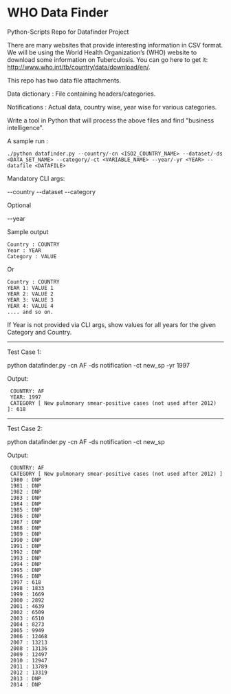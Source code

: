 # WHO Data Finder

Python-Scripts Repo for Datafinder Project

There are many websites that provide interesting information in CSV format. We will be using the World Health Organization’s (WHO) website to download some information on Tuberculosis. You can go here to get it: http://www.who.int/tb/country/data/download/en/.

This repo has two data file attachments.

Data dictionary : File containing headers/categories. 

Notifications : Actual data, country wise, year wise for various categories. 

Write a tool in Python that will process the above files and find "business intelligence".

A sample run :

``` Console
./python datafinder.py --country/-cn <ISO2_COUNTRY_NAME> --dataset/-ds <DATA_SET_NAME> --category/-ct <VARIABLE_NAME> --year/-yr <YEAR> --datafile <DATAFILE>
```

Mandatory CLI args:

--country
--dataset
--category

Optional

--year

Sample output
``` Console
Country : COUNTRY
Year : YEAR
Category : VALUE
```
Or
``` Console
Country : COUNTRY
YEAR 1: VALUE 1
YEAR 2: VALUE 2
YEAR 3: VALUE 3
YEAR 4: VALUE 4
.... and so on.
```

If Year is not provided via CLI args, show values for all years for the given Category and Country.

************************************

Test Case 1:

 python datafinder.py -cn AF -ds notification -ct new_sp -yr 1997

Output:
``` Console
 COUNTRY: AF
 YEAR: 1997
 CATEGORY [ New pulmonary smear-positive cases (not used after 2012) ]: 618
```
************************************

Test Case 2:

 python datafinder.py -cn AF -ds notification -ct new_sp

Output:
``` Console
 COUNTRY: AF
 CATEGORY [ New pulmonary smear-positive cases (not used after 2012) ]
 1980 : DNP
 1981 : DNP
 1982 : DNP
 1983 : DNP
 1984 : DNP
 1985 : DNP
 1986 : DNP
 1987 : DNP
 1988 : DNP
 1989 : DNP
 1990 : DNP
 1991 : DNP
 1992 : DNP
 1993 : DNP
 1994 : DNP
 1995 : DNP
 1996 : DNP
 1997 : 618
 1998 : 1833
 1999 : 1669
 2000 : 2892
 2001 : 4639
 2002 : 6509
 2003 : 6510
 2004 : 8273
 2005 : 9949
 2006 : 12468
 2007 : 13213
 2008 : 13136
 2009 : 12497
 2010 : 12947
 2011 : 13789
 2012 : 13319
 2013 : DNP
 2014 : DNP
```
